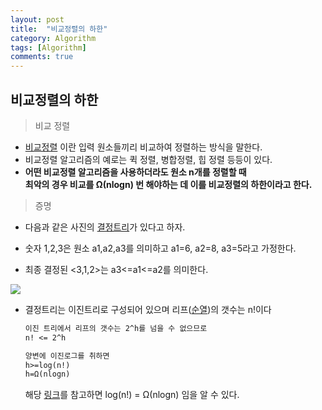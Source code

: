 ```yaml
---
layout: post
title:  "비교정렬의 하한" 
category: Algorithm
tags: [Algorithm]
comments: true
---
```




## 비교정렬의 하한



> 비교 정렬

- <a href="[https://ko.wikipedia.org/wiki/%EB%B9%84%EA%B5%90_%EC%A0%95%EB%A0%AC](https://ko.wikipedia.org/wiki/비교_정렬)">비교정렬</a> 이란 입력 원소들끼리 비교하여 정렬하는 방식을 말한다.
- 비교정렬 알고리즘의 예로는 퀵 정렬, 병합정렬, 힙 정렬 등등이 있다.
- **어떤 비교정렬 알고리즘을 사용하더라도 원소 n개를 정렬할 때 <br>
  최악의 경우 비교를 Ω(nlogn) 번 해야하는 데 이를 비교정렬의 하한이라고 한다.**<br>



> 증명



- 다음과 같은 사진의 <a href="[https://ko.wikipedia.org/wiki/%EA%B2%B0%EC%A0%95_%ED%8A%B8%EB%A6%AC](https://ko.wikipedia.org/wiki/결정_트리)">결정트리</a>가 있다고 하자.

- 숫자 1,2,3은 원소 a1,a2,a3를 의미하고 a1=6, a2=8, a3=5라고 가정한다.
- 최종 결정된 <3,1,2>는 a3<=a1<=a2를 의미한다. 

<img src="https://t1.daumcdn.net/cfile/tistory/22146242591BA79F26">



- 결정트리는 이진트리로 구성되어 있으며 리프(<a href="[https://ko.wikipedia.org/wiki/%EC%88%9C%EC%97%B4](https://ko.wikipedia.org/wiki/순열)">순열</a>)의 갯수는 n!이다<br>

  ```markdown
  이진 트리에서 리프의 갯수는 2^h를 넘을 수 없으므로
  n! <= 2^h
  
  양변에 이진로그를 취하면
  h>=log(n!)
  h=Ω(nlogn)
  
  ```

  

  해당 <a href="[https://stackoverflow.com/questions/2095395/is-logn-%CE%98n-logn](https://stackoverflow.com/questions/2095395/is-logn-Θn-logn)">링크</a>를 참고하면 log(n!) = Ω(nlogn) 임을 알 수 있다.

  

  

  